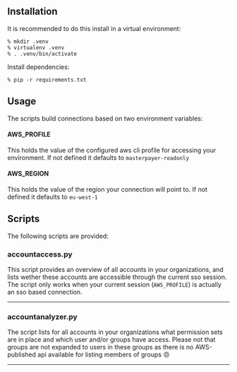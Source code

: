 ## Installation

It is recommended to do this install in a virtual environment:

```
% mkdir .venv
% virtualenv .venv
% . .venv/bin/activate
```

Install dependencies:

```
% pip -r requirements.txt
```

## Usage

The scripts build connections based on two environment variables:

#### AWS_PROFILE
This holds the value of the configured aws cli profile for accessing your environment. If not defined it defaults to `masterpayer-readonly`

#### AWS_REGION
This holds the value of the region your connection will point to. If not defined it defaults to `eu-west-1`

## Scripts

The following scripts are provided:

### accountaccess.py

This script provides an overview of all accounts in your organizations, and lists wether these
accounts are accessible through the current sso session. 
The script only works when your current session (`AWS_PROFILE`) is actually an sso based connection.

---
### accountanalyzer.py

The script lists for all accounts in your organizations what permission sets are in place and
which user and/or groups have access. Please not that groups are not expanded to users in 
these groups as there is no AWS-published api available for listing members of groups :angry:

---

